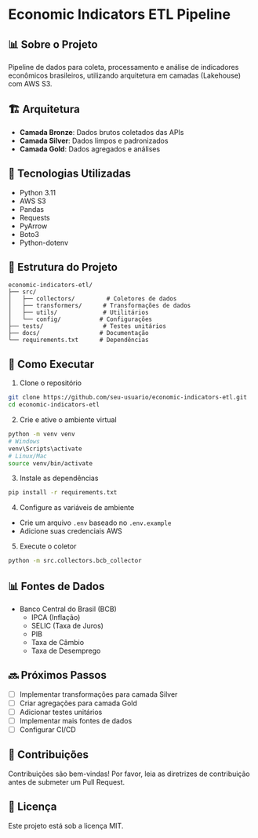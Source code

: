 # Economic Indicators ETL Pipeline

## 📊 Sobre o Projeto
Pipeline de dados para coleta, processamento e análise de indicadores econômicos brasileiros, utilizando arquitetura em camadas (Lakehouse) com AWS S3.

## 🏗️ Arquitetura
- **Camada Bronze**: Dados brutos coletados das APIs
- **Camada Silver**: Dados limpos e padronizados
- **Camada Gold**: Dados agregados e análises

## 🔧 Tecnologias Utilizadas
- Python 3.11
- AWS S3
- Pandas
- Requests
- PyArrow
- Boto3
- Python-dotenv

## 📁 Estrutura do Projeto
```
economic-indicators-etl/
├── src/
│   ├── collectors/         # Coletores de dados
│   ├── transformers/      # Transformações de dados
│   ├── utils/             # Utilitários
│   └── config/           # Configurações
├── tests/                 # Testes unitários
├── docs/                 # Documentação
└── requirements.txt      # Dependências
```

## 🚀 Como Executar
1. Clone o repositório
```bash
git clone https://github.com/seu-usuario/economic-indicators-etl.git
cd economic-indicators-etl
```

2. Crie e ative o ambiente virtual
```bash
python -m venv venv
# Windows
venv\Scripts\activate
# Linux/Mac
source venv/bin/activate
```

3. Instale as dependências
```bash
pip install -r requirements.txt
```

4. Configure as variáveis de ambiente
- Crie um arquivo `.env` baseado no `.env.example`
- Adicione suas credenciais AWS

5. Execute o coletor
```bash
python -m src.collectors.bcb_collector
```

## 📊 Fontes de Dados
- Banco Central do Brasil (BCB)
  - IPCA (Inflação)
  - SELIC (Taxa de Juros)
  - PIB
  - Taxa de Câmbio
  - Taxa de Desemprego

## 🔜 Próximos Passos
- [ ] Implementar transformações para camada Silver
- [ ] Criar agregações para camada Gold
- [ ] Adicionar testes unitários
- [ ] Implementar mais fontes de dados
- [ ] Configurar CI/CD

## 🤝 Contribuições
Contribuições são bem-vindas! Por favor, leia as diretrizes de contribuição antes de submeter um Pull Request.

## 📝 Licença
Este projeto está sob a licença MIT.
